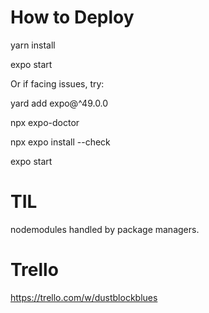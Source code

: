 # How to Deploy

yarn install

expo start

Or if facing issues, try:

yard add expo@^49.0.0

npx expo-doctor

npx expo install --check

expo start

# TIL
nodemodules handled by package managers. 

# Trello
https://trello.com/w/dustblockblues
